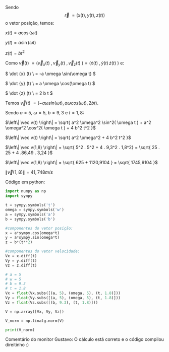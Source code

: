 Sendo $$\vec r\ = (x(t), y(t), z(t))$$ o vetor posição, temos:

$x(t) = a\cos(\omega t)$

$y(t) = a\sin(\omega t)$

$z(t) = bt^2$

Como $\vec v(t)\ = ( \vec v_x(t)\ , \vec v_y(t)\ , \vec v_z(t)\ ) = ( \dot {x} (t) \ , \dot {y} (t) \, \dot {z} (t) \ )$ e:

$ \dot {x} (t) \ = -a \omega \sin(\omega t) $

$ \dot {y} (t) \ = a \omega \cos(\omega t) $

$ \dot {z} (t) \ = 2 b t $

Temos $\vec v(t)\ = ( -a \omega sin(\omega t), a \omega cos(\omega t), 2 b t )$.

Sendo $a = 5$, $\omega = 5$, $b = 9,3$ e $t = 1,8$:

$\left\| \vec v(t) \right\| = \sqrt{ a^2 \omega^2 \sin^2( \omega t ) + a^2 \omega^2 \cos^2( \omega t ) + 4 b^2 t^2 }$

$\left\| \vec v(t) \right\| = \sqrt{ a^2 \omega^2 + 4 b^2 t^2 }$

$\left\| \vec v(1,8) \right\| = \sqrt{ 5^2 . 5^2 + 4 . 9,3^2 . 1,8^2} = \sqrt{ 25 . 25 + 4 .86,49 . 3,24 }$

$\left\| \vec v(1,8) \right\| = \sqrt{ 625 + 1120,9104 } = \sqrt{ 1745,9104 }$

$\left\| \vec v(1,8) \right\| = 41,748 m/s$

Código em python:
```python
import numpy as np
import sympy

t = sympy.symbols('t')
omega = sympy.symbols('w')
a = sympy.symbols('a')
b = sympy.symbols('b')

#componentes do vetor posição:
x = a*sympy.cos(omega*t)
y = a*sympy.sin(omega*t)
z = b*(t**2)

#componentes do vetor velocidade:
Vx = x.diff(t)
Vy = y.diff(t)
Vz = z.diff(t)

# a = 5
# w = 5
# b = 9.3
# t = 1.8
Vx = float(Vx.subs([(a, 5), (omega, 5), (t, 1.8)]))
Vy = float(Vy.subs([(a, 5), (omega, 5), (t, 1.8)]))
Vz = float(Vz.subs([(b, 9.3), (t, 1.8)]))

V = np.array([Vx, Vy, Vz])

V_norm = np.linalg.norm(V)

print(V_norm)
```
Comentário do monitor Gustavo: O cálculo está correto e o código compilou direitinho :)